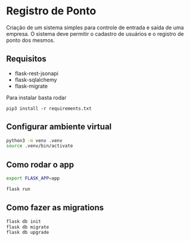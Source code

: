 # Registro de Ponto

Criação de um sistema simples para controle de entrada e saída de uma empresa. 
O sistema deve permitir o cadastro de usuários e o registro de ponto dos
mesmos.

## Requisitos
- flask-rest-jsonapi
- flask-sqlalchemy
- flask-migrate

Para instalar basta rodar 
```
pip3 install -r requirements.txt
```

## Configurar ambiente virtual
```sh
python3 -m venv .venv
source .venv/bin/activate
```

## Como rodar o app
```sh
export FLASK_APP=app

flask run
```
## Como fazer as migrations
```sh
flask db init
flask db migrate
flask db upgrade
```